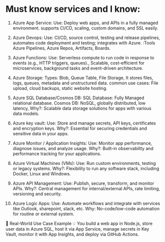 # Must know services and I know:

1. Azure App Service:
   Use: Deploy web apps, and APIs in a fully managed environment. supports CI/CD, scaling, custom domains, and SSL easily.

2. Azure Devops:
   Use: CI/CD, source control, testing and release pipelines, automates code deployment and testing; integrates with Azure.
   :Tools Azure Pipelines, Azure Repos, Artifacts, Boards.

3. Azure Functions:
   Use: Serverless compute to run code in response to events (e.g., HTTP triggers, queues)., Scalable, cost-efficient for microservices, background tasks and
     event-driven architecture.

4. Azure Storage:
   Types: Blob, Queue Table, File Storage, It stores files, logs, queues, metadata and unstructured data.
   common use cases: File upload, cloud backups, static website hosting.

5. Azure SQL Database/Cosmos DB:
     SQL Database: Fully Managed relational database.
     Cosmos DB: NoSQL, globally distributed, low latency,
     Why?: Scalable data storage solutions for apps with various data models.

7. Azure key vault:
     Use: Store and manage secrets, API keys, certificates and encryption keys.
     Why?: Essential for securing credentials and sensitive data in your apps.

8. Azure Monitor / Application Insights:
     Use: Monitor app performance, diagnose issues, and analyze usage.
     Why?: Built-in observability and performance tracking for your applications.

9. Azure Virtual Machines (VMs):
     Use: Run custom environments, testing or legacy systems.
     Why?: Flexibility to run any software stack, including Docker, Linux and Windows. 

10. Azure API Management:
     Use: Publish, secure, transform, and monitor APIs.
     Why?: Central management for internal/external APIs, rate limiting, versioning and security.

11. Azure Logic Apps:
     Use: Automate workflows and integrate with services like Outlook, sharepoint, slack, etc.
     Why: No-code/low-code automation for routine or external system.




🎯 Real-World Use Case Example
💡 You build a web app in Node.js, store user data in Azure SQL, host it via App Service, manage secrets in Key Vault, monitor it with App Insights, and deploy via GitHub Actions.
